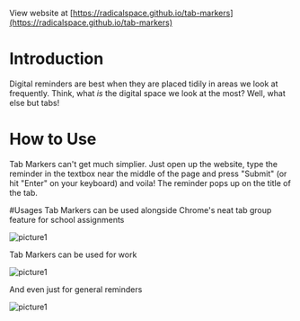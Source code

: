 View website at   [https://radicalspace.github.io/tab-markers](https://radicalspace.github.io/tab-markers)

# Introduction

Digital reminders are best when they are placed tidily in areas we look at frequently. Think, what *is* the digital space we look at the most? Well, what else but tabs!

# How to Use

Tab Markers can't get much simplier. Just open up the website, type the reminder in the textbox near the middle of the page and press "Submit" (or hit "Enter" on your keyboard) and voila! The reminder pops up on the title of the tab.

#Usages
Tab Markers can be used alongside Chrome's neat tab group feature for school assignments

![picture1](https://i.imgur.com/MbugChq.png)

Tab Markers can be used for work

![picture1](https://i.imgur.com/d691YOD.png)

And even just for general reminders

![picture1](https://i.imgur.com/LRXVfhc.png)

